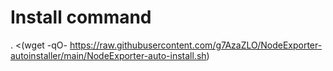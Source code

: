 # Install command
. <(wget -qO- https://raw.githubusercontent.com/g7AzaZLO/NodeExporter-autoinstaller/main/NodeExporter-auto-install.sh)
